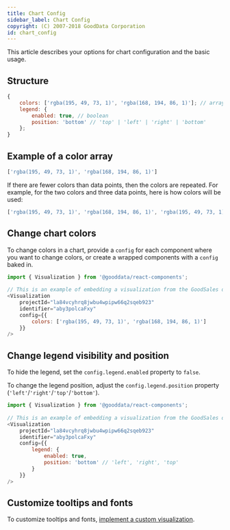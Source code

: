 ```yaml
---
title: Chart Config
sidebar_label: Chart Config
copyright: (C) 2007-2018 GoodData Corporation
id: chart_config
---
```


This article describes your options for chart configuration and the basic usage.

## Structure

```javascript
{
    colors: ['rgba(195, 49, 73, 1)', 'rgba(168, 194, 86, 1)']; // array of strings
    legend: {
        enabled: true, // boolean
        position: 'bottom' // 'top' | 'left' | 'right' | 'bottom'
    };
}
```

## Example of a color array

```javascript
['rgba(195, 49, 73, 1)', 'rgba(168, 194, 86, 1)']

```

If there are fewer colors than data points, then the colors are repeated. For example, for the two colors and three data points, here is how colors will be used:

```javascript
['rgba(195, 49, 73, 1)', 'rgba(168, 194, 86, 1)', 'rgba(195, 49, 73, 1)']
```
## Change chart colors

To change colors in a chart, provide a `config` for each component where you want to change colors, or create a wrapped components with a `config` baked in.

```javascript
import { Visualization } from '@gooddata/react-components';
 
// This is an example of embedding a visualization from the GoodSales demo project with custom colors and palette options.
<Visualization
    projectId="la84vcyhrq8jwbu4wpipw66q2sqeb923"
    identifier="aby3polcaFxy"
    config={{
        colors: ['rgba(195, 49, 73, 1)', 'rgba(168, 194, 86, 1)']
    }}
/>
```

## Change legend visibility and position

To hide the legend, set the `config.legend.enabled` property to `false`.

To change the legend position, adjust the `config.legend.position` property \(`'left'`/`'right'`/`'top'`/`'bottom'`\).

```javascript
import { Visualization } from '@gooddata/react-components';
 
// This is an example of embedding a visualization from the GoodSales demo project with custom colors and palette options.
<Visualization
    projectId="la84vcyhrq8jwbu4wpipw66q2sqeb923"
    identifier="aby3polcaFxy"
    config={{
        legend: {
            enabled: true,
            position: 'bottom' // 'left', 'right', 'top'
        }
    }}
/>
```

## Customize tooltips and fonts

To customize tooltips and fonts, [implement a custom visualization](data_layer.md).
